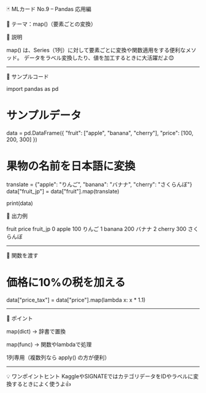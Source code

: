 🃏 MLカード No.9 – Pandas 応用編

📌 テーマ：map()（要素ごとの変換）

🔹 説明

map() は、Series（1列）に対して要素ごとに変換や関数適用をする便利なメソッド。
データをラベル変換したり、値を加工するときに大活躍だよ😊


---

🔹 サンプルコード

import pandas as pd

# サンプルデータ
data = pd.DataFrame({
    "fruit": ["apple", "banana", "cherry"],
    "price": [100, 200, 300]
})

# 果物の名前を日本語に変換
translate = {"apple": "りんご", "banana": "バナナ", "cherry": "さくらんぼ"}
data["fruit_jp"] = data["fruit"].map(translate)

print(data)

🔹 出力例

fruit  price fruit_jp
0   apple    100     りんご
1  banana    200     バナナ
2  cherry    300   さくらんぼ


---

🔹 関数を渡す

# 価格に10%の税を加える
data["price_tax"] = data["price"].map(lambda x: x * 1.1)


---

🔹 ポイント

map(dict) → 辞書で置換

map(func) → 関数やlambdaで処理

1列専用（複数列なら apply() の方が便利）



---

💡 ワンポイントヒント
KaggleやSIGNATEではカテゴリデータをIDやラベルに変換するときによく使うよ👍